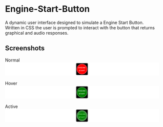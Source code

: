 # Engine-Start-Button

A dynamic user interface designed to simulate a Engine Start Button. Written in CSS the user is prompted to interact with the button that returns graphical and audio responses.

## Screenshots

Normal
<img src="screenshots/enginestartbutton1.png">

Hover
<img src="screenshots/enginestartbutton2.png">

Active
<img src="screenshots/enginestartbutton3.png">
